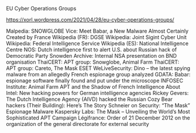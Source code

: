 EU Cyber Operations Groups

https://xorl.wordpress.com/2021/04/28/eu-cyber-operations-groups/

Malpedia: SNOWGLOBE
Vice: Meet Babar, a New Malware Almost Certainly Created by France
Wikipedia (FR): DGSE
Wikipedia: Joint Sigint Cyber Unit
Wikipedia: Federal Intelligence Service
Wikipedia (ES): National Intelligence Centre
NOS: Dutch intelligence first to alert U.S. about Russian hack of Democratic Party
Snowden Archive: Internal NSA presentation on BND organisation
ThaiCERT: APT group: Snowglobe, Animal Farm
ThaiCERT: APT group: Careto, The Mask
ESET WeLiveSecurity: Dino – the latest spying malware from an allegedly French espionage group analyzed
GDATA: Babar: espionage software finally found and put under the microscope
INFOSEC Institute: Animal Farm APT and the Shadow of French Intelligence
About Intel: New hacking powers for German intelligence agencies
Rickey Gevers: The Dutch Intelligence Agency (AIVD) hacked the Russian Cozy Bear hackers (Their Building): Here’s The Story
Schneier on Security: “The Mask” Espionage Malware
Kaspersky Labs: The Mask – Unveiling the World’s Most Sophisticated APT Campaign
Légifrance: Order of 21 December 2012 on the organization of the general directorate for external security
